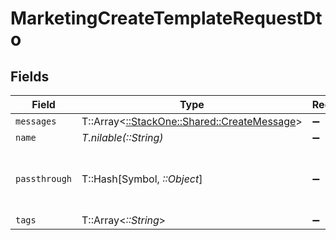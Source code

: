 # MarketingCreateTemplateRequestDto


## Fields

| Field                                                                               | Type                                                                                | Required                                                                            | Description                                                                         | Example                                                                             |
| ----------------------------------------------------------------------------------- | ----------------------------------------------------------------------------------- | ----------------------------------------------------------------------------------- | ----------------------------------------------------------------------------------- | ----------------------------------------------------------------------------------- |
| `messages`                                                                          | T::Array<[::StackOne::Shared::CreateMessage](../../models/shared/createmessage.md)> | :heavy_minus_sign:                                                                  | N/A                                                                                 |                                                                                     |
| `name`                                                                              | *T.nilable(::String)*                                                               | :heavy_minus_sign:                                                                  | N/A                                                                                 |                                                                                     |
| `passthrough`                                                                       | T::Hash[Symbol, *::Object*]                                                         | :heavy_minus_sign:                                                                  | Value to pass through to the provider                                               | {<br/>"other_known_names": "John Doe"<br/>}                                         |
| `tags`                                                                              | T::Array<*::String*>                                                                | :heavy_minus_sign:                                                                  | N/A                                                                                 |                                                                                     |